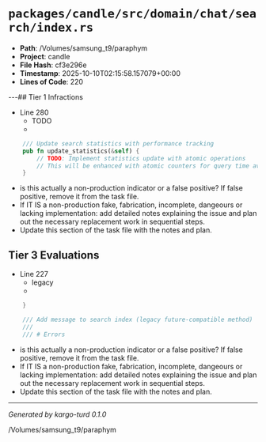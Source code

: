 # `packages/candle/src/domain/chat/search/index.rs`

- **Path**: /Volumes/samsung_t9/paraphym
- **Project**: candle
- **File Hash**: cf3e296e  
- **Timestamp**: 2025-10-10T02:15:58.157079+00:00  
- **Lines of Code**: 220

---## Tier 1 Infractions 


- Line 280
  - TODO
  - 

```rust
    /// Update search statistics with performance tracking
    pub fn update_statistics(&self) {
        // TODO: Implement statistics update with atomic operations
        // This will be enhanced with atomic counters for query time averaging
    }
```

- is this actually a non-production indicator or a false positive? If false positive, remove it from the task file.
- If IT IS a non-production fake, fabrication, incomplete, dangeours or lacking implementation: add detailed notes explaining the issue and plan out the necessary replacement work in sequential steps. 
- Update this section of the task file with the notes and plan.

## Tier 3 Evaluations


- Line 227
  - legacy
  - 

```rust
    }

    /// Add message to search index (legacy future-compatible method)
    ///
    /// # Errors
```

- is this actually a non-production indicator or a false positive? If false positive, remove it from the task file.
- If IT IS a non-production fake, fabrication, incomplete, dangeours or lacking implementation: add detailed notes explaining the issue and plan out the necessary replacement work in sequential steps. 
- Update this section of the task file with the notes and plan.

---

*Generated by kargo-turd 0.1.0*

/Volumes/samsung_t9/paraphym